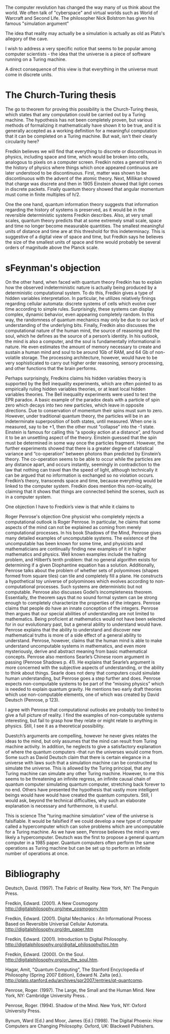 


The computer revolution has changed the way many of us think about the world. We often talk of "cyberspace" and virtual worlds such as World of Warcraft and Second Life. The philosopher Nick Bolstrom has given his famous "simulation argument"

The idea that reality may actually be a simulation is actually as old as Plato's allegory of the cave.

I wish to address a very specific notice that seems to be popular among computer scientists - the idea that the universe is a piece of software running on a Turing machine.

A direct consequence of this view is that everything in the universe must come in discrete units.

# The Church-Turing thesis 
The go to theorem for proving this possibility is the Church-Turing thesis, which states that any computation could be carried out by a Turing machine. The hypothesis has not been completely proven, but various methods of formalizing it mathematically have shown it to be true, and it is generally accepted as a working definition for a meaningful computation that it can be completed on a Turing machine. But wait, isn't their clearly circularity here?

Fredkin believes we will find that everything to discrete or discontinuous in physics, including space and time, which would be broken into cells, analogous to pixels on a computer screen. Fredkin notes a general trend in the history of physics where things which once appeared continuous are later understood to be discontinuous. First, matter was shown to be discontinuous with the advent of the atomic theory. Next, Millikan showed that charge was discrete and then in 1905 Einstein showed that light comes in discrete packets. Finally quantum theory showed that angular momentum must come in finite multiples of h/2.

One the one hand, quantum information theory suggests that information regarding the history of systems is preserved, as it would be in the reversible deterministic systems Fredkin describes. Also, at very small scales, quantum theory predicts that at some extremely small scale, space and time no longer become measurable quantities. The smallest meaningful units of distance and time are at this threshold for this indeterminacy. This is suggestive of a digital view of space and time, but Fredkin says he believes the size of the smallest units of space and time would probably be several orders of magnitude above the Planck scale.

# sFeynman's objection
On the other hand, when faced with quantum theory Fredkin has to explain how the observed indeterministic nature is actually being produced by a deterministic computational system. To do this, Fredkin gives a type of hidden variables interpretation. In particular, he utilizes relatively finings regarding cellular automata: discrete systems of cells which evolve over time according to simple rules. Surprisingly, these systems can display complex, dynamic behavior, even appearing completely random. In this way, the randomness of quantum mechanics may only be due to our lack of understanding of the underlying bits. Finally, Fredkin also discusses the computational nature of the human mind, the source of reasoning and the soul, which he defines as the source of a person’s identity. In his outlook, the mind is also a computer, and the soul is fundamentally informational in nature. He even estimates the amount of memory necessary to create and sustain a human mind and soul to be around 1Gb of RAM, and 64 Gb of non-volatile storage. The processing architecture, however, would have to be very sophisticated to carry out higher order reasoning, sensory processing, and other functions that the brain performs.

Perhaps surprisingly, Fredkins claims his hidden variables theory is supported by the Bell inequality experiments, which are often pointed to as empirically ruling hidden variables theories, or at least local hidden variables theories. The Bell inequality experiments were used to test the EPR paradox. A basic example of the paradox deals with a particle of spin zero which decays into two new particles, which leave in opposite directions. Due to conservation of momentum their spins must sum to zero. However, under traditional quantum theory, the particles will be in an indeterminate superposition of both states, until measured. When one is measured, say to be +1, then the other must “collapse” into the -1 state. Einstein is famous for calling this “a spooky action at a distance”, and found it to be an unsettling aspect of the theory. Einstein guessed that the spin must be determined in some way once the particles fragment. However, the further experiments showed that there is a greater degree of statistical variance and “co-operation” between photons than predicted by Einstein’s theory. The co-operation seems to be able to occur while the particles are any distance apart, and occurs instantly, seemingly in contradiction to the law that nothing can travel than the speed of light, although technically it can be argued that no information is exchanged so no violation occurs. Fredkin’s theory, transcends space and time, because everything would be linked to the computer system. Fredkin does mention this non-locality, claiming that it shows that things are connected behind the scenes, such as in a computer system.

One objection I have to Fredkin’s view is that while it claims to

Roger Penrose's objection
One physicist who completely rejects a computational outlook is Roger Penrose. In particular, he claims that some aspects of the mind can not be explained as coming from merely computational processes. In his book Shadows of the Mind, Penrose gives many detailed examples of uncomputable systems. The existence of the uncomputable has been known for some time, and physicists and mathematicians are continually finding new examples of it in higher mathematics and physics. Well known examples include the halting problem, and Hilbert’s tenth problem: that no general algorithm exists for determining if a given Diophantine equation has a solution. Additionally, Penrose talks about the problem of whether sets of polyominoes (shapes formed from square tiles) can tile and completely fill a plane. He constructs a hypothetical toy universe of polyominoes which evolves according to non-computational processes. Such systems are deterministic but not computable. Penrose also discusses Godel’s incompleteness theorem. Essentially, the theorem says that no sound formal system can be strong enough to completely characterize the properties of the integers. Penrose claims that people do have an innate conception of the integers. Penrose then argues that our special abilities of understanding are not limited to mathematics. Being proficient at mathematics would not have been selected for in our evolutionary past, but a general ability to understand would have. Penrose explains that the ability to understand and discover new mathematical truths is more of a side effect of a general ability to understand. Penrose, however, claims that the human mind is able to make understand uncomputable systems in mathematics, and even more mysteriously, derive and abstract meaning from basic mathematical concepts. Penrose also mentions Searle’s Chinese room argument in passing (Penrose Shadows p. 41). He explains that Searle’s argument is more concerned with the subjective aspects of understanding, or the ability to think about things. Searle does not deny that computers could simulate human understanding, but Penrose goes a step further and does. Penrose expects non-computable systems to be part of the “missing physics” which is needed to explain quantum gravity. He mentions two early draft theories which use non-computable elements, one of which was created by David Deutsch (Penrose, p 123).

I agree with Penrose that computational outlooks are probably too limited to give a full picture of reality. I find the examples of non-computable systems interesting, but fail to grasp how they relate or might relate to anything in physics. Still, I see it as a theoretical possibility.

Duestch’s arguments are compelling, however he never gives relates the ideas to the mind, but only assumes that the mind can result from Turing machine activity. In addition, he neglects to give a satisfactory explanation of where the quantum computers ­­­­­-­that run the universes would come from. Some such as David Deutsch claim that there is certain elegance in a universe with laws such that a simulation machine can be constructed to simulate the universe. This is allowed by the Turing principal, that any Turing machine can simulate any other Turing machine. However, to me this seems to be threatening an infinite regress, an infinite causal chain of quantum computer simulating quantum computer, stretching back forever to no end. Others have presented the hypothesis that vastly more intelligent beings would have would have created the quantum computers. Still, I would ask, beyond the technical difficulties, why such an elaborate explanation is necessary and furthermore, is it useful.

This is science
The "turing machine simulation" view of the universe is falsifiable. It would be falsified if we could develop a new type of computer called a hypercomputer which can solve problems which are uncomputable for a Turing machine. As we have seen, Penrose believes the mind is very likely a hypercomputer. Deutsch was the first to propose a general quantum computer in a 1985 paper. Quantum computers often perform the same operations as Turing machine but can be set up to perform an infinite number of operations at once.

# Bibliography

Deutsch, David. (1997). The Fabric of Reality. New York, NY: The Penguin Press.

Fredkin, Edward. (2001). A New Cosmogony http://digitalphilosophy.org/new_cosmogony.htm

Fredkin, Edward. (2001). Digital Mechanics : An Informational Process Based on Reversible Universal Cellular Automata. http://digitalphilosophy.org/dm_paper.htm

Fredkin, Edward. (2001). Introduction to Digital Philosophy. http://digitalphilosophy.org/digital_philosophy/toc.htm

Fredkin, Edward. (2000). On the Soul. http://digitalphilosophy.org/on_the_soul.htm.

Hagar, Amit, "Quantum Computing", The Stanford Encyclopedia of Philosophy (Spring 2007 Edition), Edward N. Zalta (ed.). http://plato.stanford.edu/archives/spr2007/entries/qt-quantcomp.

Penrose, Roger. (1997). The Large, the Small and the Human Mind. New York, NY: Cambridge University Press. .

Penrose, Roger. (1994). Shadow of the Mind. New York, NY: Oxford University Press.

Bynum, Ward (Ed.) and Moor, James (Ed.) (1998). The Digital Phoenix: How Computers are Changing Philosophy. Oxford, UK: Blackwell Publishers.
